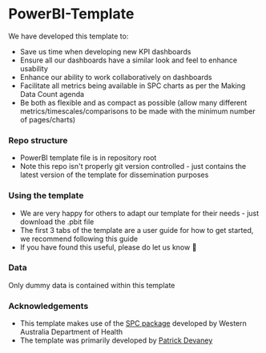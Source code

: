 # PowerBI-Template

We have developed this template to:
* Save us time when developing new KPI dashboards
* Ensure all our dashboards have a similar look and feel to enhance usability
* Enhance our ability to work collaboratively on dashboards
* Facilitate all metrics being available in SPC charts as per the Making Data Count agenda
* Be both as flexible and as compact as possible (allow many different metrics/timescales/comparisons to be made with the minimum number of pages/charts)

### Repo structure
* PowerBI template file is in repository root
* Note this repo isn't properly git version controlled - just contains the latest version of the template for dissemination purposes

### Using the template
* We are very happy for others to adapt our template for their needs - just download the .pbit file
* The first 3 tabs of the template are a user guide for how to get started, we recommend following this guide
* If you have found this useful, please do let us know 🙂

### Data
Only dummy data is contained within this template

### Acknowledgements
* This template makes use of the [SPC package](https://github.com/AUS-DOH-Safety-and-Quality/PowerBI-SPC) developed by Western Australia Department of Health
* The template was primarily developed by [Patrick Devaney](https://github.com/paddy-devan)

